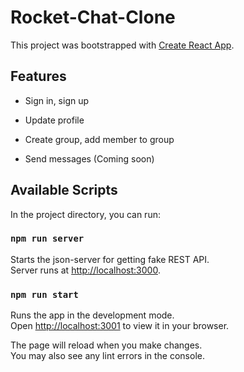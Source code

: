 # Rocket-Chat-Clone

This project was bootstrapped with [Create React App](https://github.com/facebook/create-react-app).

## Features
- Sign in, sign up
- Update profile
- Create group, add member to group

- Send messages (Coming soon)

## Available Scripts

In the project directory, you can run:

### `npm run server`

Starts the json-server for getting fake REST API.\
Server runs at [http://localhost:3000](http://localhost:3000).

### `npm run start`

Runs the app in the development mode.\
Open [http://localhost:3001](http://localhost:3001) to view it in your browser.

The page will reload when you make changes.\
You may also see any lint errors in the console.
